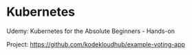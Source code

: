 # Kubernetes

Udemy:
Kubernetes for the Absolute Beginners - Hands-on

Project:
https://github.com/kodekloudhub/example-voting-app
